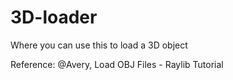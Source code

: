 # 3D-loader
Where you can use this to load a 3D object

Reference: @Avery, Load OBJ Files - Raylib Tutorial
